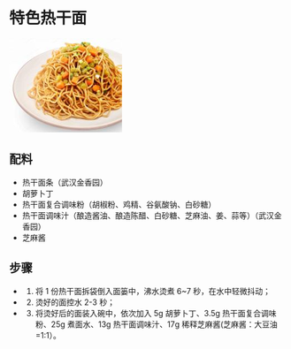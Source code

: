 # 特色热干面

![特色热干面](/images/特色热干面.png)

## 配料

- 热干面条（武汉金香园）
- 胡萝卜丁
- 热干面复合调味粉（胡椒粉、鸡精、谷氨酸钠、白砂糖）
- 热干面调味汁（酿造酱油、酿造陈醋、白砂糖、芝麻油、姜、蒜等）（武汉金香园）
- 芝麻酱

## 步骤

- 1. 将 1 份热干面拆袋倒入面篓中，沸水烫煮 6~7 秒，在水中轻微抖动；
- 2. 烫好的面控水 2-3 秒；
- 3. 将烫好后的面装入碗中，依次加入 5g 胡萝卜丁、3.5g 热干面复合调味粉、25g 煮面水、13g 热干面调味汁、17g 稀释芝麻酱(芝麻酱：大豆油=1:1）。
